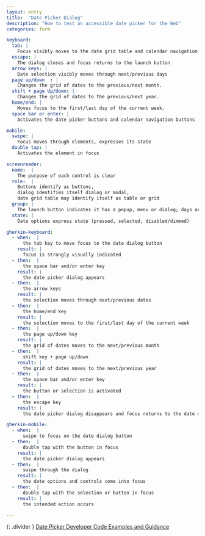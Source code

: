 ```yaml
---
layout: entry
title:  "Date Picker Dialog"
description: "How to test an accessible date picker for the Web"
categories: form

keyboard:
  tab: |
    Focus visibly moves to the date grid table and calendar navigation buttons
  escape: |
    The dialog closes and focus returns to the launch button
  arrow keys: |
    Date selection visibly moves through next/previous days
  page up/down	: | 
    Changes the grid of dates to the previous/next month.
  shift + page Up/down: |
    Changes the grid of dates to the previous/next year.
  home/end: |
    Moves focus to the first/last day of the current week.   
  space bar or enter: |
    Activates the date picker buttons and calendar navigation buttons

mobile:
  swipe: |
    Focus moves through elements, expresses its state
  double tap: |
    Activates the element in focus

screenreader:
  name:  |
    The purpose of each control is clear
  role:  |
    Buttons identify as buttons, 
    dialog identifies itself dialog or modal, 
    date grid table may identify itself as table or grid
  group: |
    The launch button indicates it has a popup, menu or dialog; days are announced with month and year
  state: |
    Date options express state (pressed, selected, disabled/dimmed)

gherkin-keyboard: 
  - when:  |
      the tab key to move focus to the date dialog button
    result: |
      focus is strongly visually indicated
  - then:  |
      the space bar and/or enter key
    result: |
      the date picker dialog appears
  - then:  |
      the arrow keys
    result: |
      the selection moves through next/previous dates
  - then:  |
      the home/end key
    result: |
      the selection moves to the first/last day of the current week
  - then:  |
      the page up/down key
    result: |
      the grid of dates moves to the next/previous month
  - then:  |
      shift key + page up/down
    result: |
      the grid of dates moves to the next/previous year
  - then:  |
      the space bar and/or enter key
    result: |
      the button or selection is activated
  - then:  |
      the escape key
    result: |
      the date picker dialog disappears and focus returns to the date dialog button

gherkin-mobile:
  - when:  |
      swipe to focus on the date dialog button
  - then:  |
      double tap with the button in focus
    result: |
      the date picker dialog appears
  - then:  |
      swipe through the dialog
    result: |
      the date options and controls come into focus
  - then:  |
      double tap with the selection or button in focus
    result: |
      the intended action occurs

---
```

{: .divider }
[Date Picker Developer Code Examples and Guidance](/components/date-picker.html)